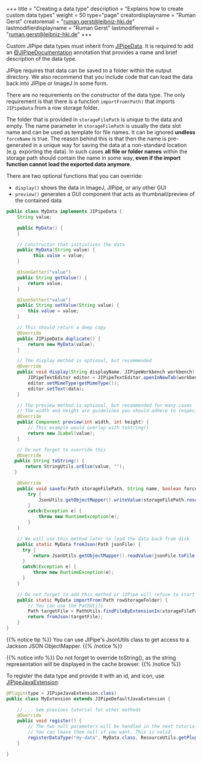 +++
title = "Creating a data type"
description = "Explains how to create custom data types"
weight = 50
type="page"
creatordisplayname = "Ruman Gerst"
creatoremail = "ruman.gerst@leibniz-hki.de"
lastmodifierdisplayname = "Ruman Gerst"
lastmodifieremail = "ruman.gerst@leibniz-hki.de"
+++

Custom JIPipe data types must inherit from [JIPipeData](/apidocs/org/hkijena/jipipe/api/data/JIPipeData.html). It is required to add an [@JIPipeDocumentation](/apidocs/org/hkijena/jipipe/api/JIPipeDocumentation.html) annotation that provides a name and brief description of the data type.

JIPipe requires that data can be saved to a folder within the output directory. We also
recommend that you include code that can load the data back into JIPipe or ImageJ in some form.

There are no requirements on the constructor of the data type.
The only requirement is that there is a function `importFrom(Path)` that imports `JIPipeData` from a row storage folder.

The folder that is provided in `storageFilePath` is unique to the data and empty.
The name parameter in `storageFilePath` is usually the data slot name and can be used as template for file names. It can be ignored **undless** `forceName` is true.
The reason behind this is that then the name is pre-generated in a unique way for saving the data at a non-standard location (e.g. exporting the data).
In such cases **all file or folder names** within the storage path should contain the name in some way, **even if the import function cannot load the exported data anymore**.

There are two optional functions that you can override:

* `display()` shows the data in ImageJ, JIPipe, or any other GUI
* `preview()` generates a GUI component that acts as thumbnail/preview of the contained data


```java
public class MyData implements JIPipeData {
    String value;

    public MyData() {
    }

    // Constructor that initializes the data
    public MyData(String value) {
          this.value = value;
    }

    @JsonGetter("value")
    public String getValue() {
        return value;
    }

    @JsonSetter("value")
    public String setValue(String value) {
        this.value = value;
    }

    // This should return a deep copy
    @Override
    public JIPipeData duplicate() {
        return new MyData(value);
    }

    // The display method is optional, but recommended
    @Override
    public void display(String displayName, JIPipeWorkbench workbench) {
        JIPipeTextEditor editor = JIPipeTextEditor.openInNewTab(workbench, displayName);
        editor.setMimeType(getMimeType());
        editor.setText(data);
    }

    // The preview method is optional, but recommended for many cases
    // The width and height are guidelines you should adhere to (especially the height)
    @Override
    public Component preview(int width, int height) {
        // This example would overlap with toString()
        return new JLabel(value);
    }

    // Do not forget to override this
    @Override
   public String toString() {
       return StringUtils.orElse(value, "");
   }

    @Override
    public void saveTo(Path storageFilePath, String name, boolean forceName, JIPipeProgressInfo progress) {
        try {
            JsonUtils.getObjectMapper().writeValue(storageFilePath.resolve(name + ".json").toFile(), this);
        }
        catch(Exception e) {
            throw new RuntimeException(e);
        }
    }

    // We will use this method later to load the data back from disk
    public static MyData fromJson(Path jsonFile) {
      try {
          return JsonUtils.getObjectMapper().readValue(jsonFile.toFile(), MyData.class);
      }
      catch(Exception e) {
          throw new RuntimeException(e);
      }
    }

    // Do not forget to add this method or JIPipe will refuse to start
    public static MyData importFrom(Path rowStorageFolder) {
        // You can use the PathUtils
        Path targetFile = PathUtils.findFileByExtensionIn(storageFilePath, ".json");
        return fromJson(targetFile);
    }
}
```

{{% notice tip %}}
You can use JIPipe's JsonUtils class to get access to a Jackson JSON ObjectMapper.
{{% /notice %}}

{{% notice info %}}
Do not forget to override toString(), as the string representation will be displayed in the cache browser.
{{% /notice %}}

To register the data type and provide it with an id, and icon, use [JIPipeJavaExtension](/apidocs/org/hkijena/jipipe/JIPipeJavaExtension.html):

```java
@Plugin(type = JIPipeJavaExtension.class)
public class MyExtension extends JIPipeDefaultJavaExtension {

    // ... See previous tutorial for other methods
    @Override
    public void register() {
        // The two null parameters will be handled in the next tutorials
        // You can leave them null if you want. This is valid.
        registerDataType("my-data", MyData.class, ResourceUtils.getPluginResource("/icons/data-types/data-type.png"), null, null);
    }

}
```
